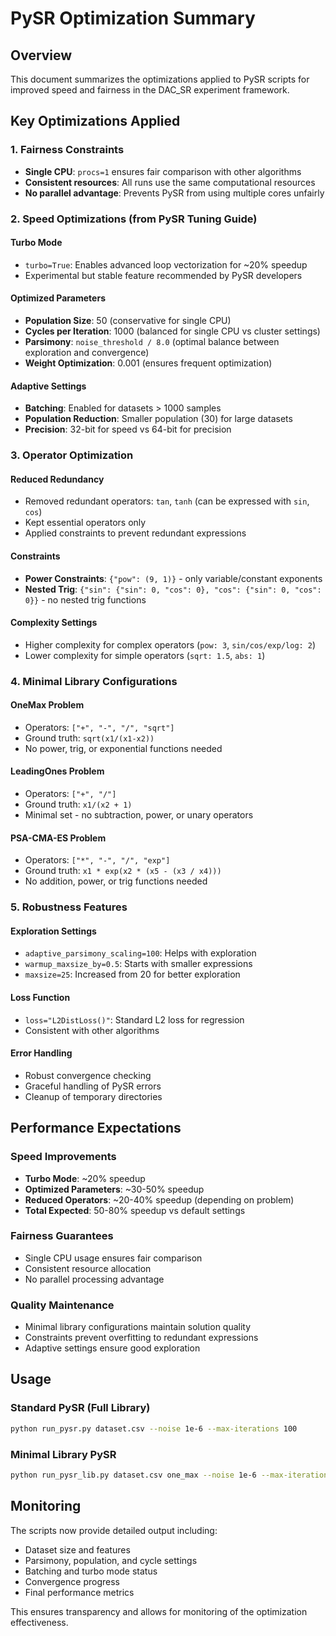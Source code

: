 # PySR Optimization Summary

## Overview
This document summarizes the optimizations applied to PySR scripts for improved speed and fairness in the DAC_SR experiment framework.

## Key Optimizations Applied

### 1. **Fairness Constraints**
- **Single CPU**: `procs=1` ensures fair comparison with other algorithms
- **Consistent resources**: All runs use the same computational resources
- **No parallel advantage**: Prevents PySR from using multiple cores unfairly

### 2. **Speed Optimizations (from PySR Tuning Guide)**

#### **Turbo Mode**
- `turbo=True`: Enables advanced loop vectorization for ~20% speedup
- Experimental but stable feature recommended by PySR developers

#### **Optimized Parameters**
- **Population Size**: 50 (conservative for single CPU)
- **Cycles per Iteration**: 1000 (balanced for single CPU vs cluster settings)
- **Parsimony**: `noise_threshold / 8.0` (optimal balance between exploration and convergence)
- **Weight Optimization**: 0.001 (ensures frequent optimization)

#### **Adaptive Settings**
- **Batching**: Enabled for datasets > 1000 samples
- **Population Reduction**: Smaller population (30) for large datasets
- **Precision**: 32-bit for speed vs 64-bit for precision

### 3. **Operator Optimization**

#### **Reduced Redundancy**
- Removed redundant operators: `tan`, `tanh` (can be expressed with `sin`, `cos`)
- Kept essential operators only
- Applied constraints to prevent redundant expressions

#### **Constraints**
- **Power Constraints**: `{"pow": (9, 1)}` - only variable/constant exponents
- **Nested Trig**: `{"sin": {"sin": 0, "cos": 0}, "cos": {"sin": 0, "cos": 0}}` - no nested trig functions

#### **Complexity Settings**
- Higher complexity for complex operators (`pow: 3`, `sin/cos/exp/log: 2`)
- Lower complexity for simple operators (`sqrt: 1.5`, `abs: 1`)

### 4. **Minimal Library Configurations**

#### **OneMax Problem**
- Operators: `["+", "-", "/", "sqrt"]`
- Ground truth: `sqrt(x1/(x1-x2))`
- No power, trig, or exponential functions needed

#### **LeadingOnes Problem**
- Operators: `["+", "/"]`
- Ground truth: `x1/(x2 + 1)`
- Minimal set - no subtraction, power, or unary operators

#### **PSA-CMA-ES Problem**
- Operators: `["*", "-", "/", "exp"]`
- Ground truth: `x1 * exp(x2 * (x5 - (x3 / x4)))`
- No addition, power, or trig functions needed

### 5. **Robustness Features**

#### **Exploration Settings**
- `adaptive_parsimony_scaling=100`: Helps with exploration
- `warmup_maxsize_by=0.5`: Starts with smaller expressions
- `maxsize=25`: Increased from 20 for better exploration

#### **Loss Function**
- `loss="L2DistLoss()"`: Standard L2 loss for regression
- Consistent with other algorithms

#### **Error Handling**
- Robust convergence checking
- Graceful handling of PySR errors
- Cleanup of temporary directories

## Performance Expectations

### **Speed Improvements**
- **Turbo Mode**: ~20% speedup
- **Optimized Parameters**: ~30-50% speedup
- **Reduced Operators**: ~20-40% speedup (depending on problem)
- **Total Expected**: 50-80% speedup vs default settings

### **Fairness Guarantees**
- Single CPU usage ensures fair comparison
- Consistent resource allocation
- No parallel processing advantage

### **Quality Maintenance**
- Minimal library configurations maintain solution quality
- Constraints prevent overfitting to redundant expressions
- Adaptive settings ensure good exploration

## Usage

### **Standard PySR (Full Library)**
```bash
python run_pysr.py dataset.csv --noise 1e-6 --max-iterations 100
```

### **Minimal Library PySR**
```bash
python run_pysr_lib.py dataset.csv one_max --noise 1e-6 --max-iterations 100
```

## Monitoring

The scripts now provide detailed output including:
- Dataset size and features
- Parsimony, population, and cycle settings
- Batching and turbo mode status
- Convergence progress
- Final performance metrics

This ensures transparency and allows for monitoring of the optimization effectiveness. 